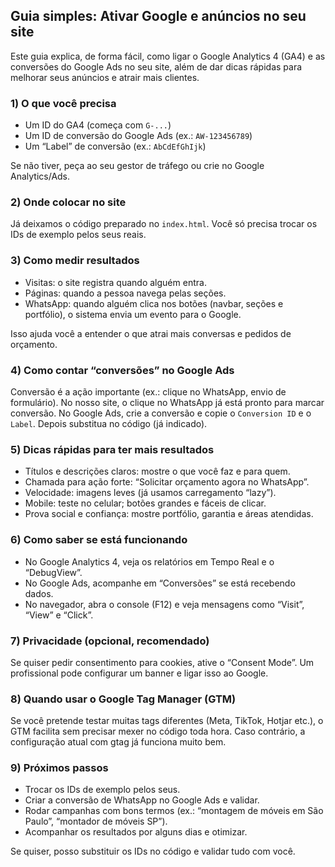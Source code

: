 ## Guia simples: Ativar Google e anúncios no seu site

Este guia explica, de forma fácil, como ligar o Google Analytics 4 (GA4) e as conversões do Google Ads no seu site, além de dar dicas rápidas para melhorar seus anúncios e atrair mais clientes.

### 1) O que você precisa
- Um ID do GA4 (começa com `G-...`)
- Um ID de conversão do Google Ads (ex.: `AW-123456789`)
- Um “Label” de conversão (ex.: `AbCdEfGhIjk`)

Se não tiver, peça ao seu gestor de tráfego ou crie no Google Analytics/Ads.

### 2) Onde colocar no site
Já deixamos o código preparado no `index.html`. Você só precisa trocar os IDs de exemplo pelos seus reais.

### 3) Como medir resultados
- Visitas: o site registra quando alguém entra.
- Páginas: quando a pessoa navega pelas seções.
- WhatsApp: quando alguém clica nos botões (navbar, seções e portfólio), o sistema envia um evento para o Google.

Isso ajuda você a entender o que atrai mais conversas e pedidos de orçamento.

### 4) Como contar “conversões” no Google Ads
Conversão é a ação importante (ex.: clique no WhatsApp, envio de formulário). No nosso site, o clique no WhatsApp já está pronto para marcar conversão. No Google Ads, crie a conversão e copie o `Conversion ID` e o `Label`. Depois substitua no código (já indicado).

### 5) Dicas rápidas para ter mais resultados
- Títulos e descrições claros: mostre o que você faz e para quem.
- Chamada para ação forte: “Solicitar orçamento agora no WhatsApp”.
- Velocidade: imagens leves (já usamos carregamento “lazy”).
- Mobile: teste no celular; botões grandes e fáceis de clicar.
- Prova social e confiança: mostre portfólio, garantia e áreas atendidas.

### 6) Como saber se está funcionando
- No Google Analytics 4, veja os relatórios em Tempo Real e o “DebugView”.
- No Google Ads, acompanhe em “Conversões” se está recebendo dados.
- No navegador, abra o console (F12) e veja mensagens como “Visit”, “View” e “Click”.

### 7) Privacidade (opcional, recomendado)
Se quiser pedir consentimento para cookies, ative o “Consent Mode”. Um profissional pode configurar um banner e ligar isso ao Google.

### 8) Quando usar o Google Tag Manager (GTM)
Se você pretende testar muitas tags diferentes (Meta, TikTok, Hotjar etc.), o GTM facilita sem precisar mexer no código toda hora. Caso contrário, a configuração atual com gtag já funciona muito bem.

### 9) Próximos passos
- Trocar os IDs de exemplo pelos seus.
- Criar a conversão de WhatsApp no Google Ads e validar.
- Rodar campanhas com bons termos (ex.: “montagem de móveis em São Paulo”, “montador de móveis SP”).
- Acompanhar os resultados por alguns dias e otimizar.

Se quiser, posso substituir os IDs no código e validar tudo com você.


